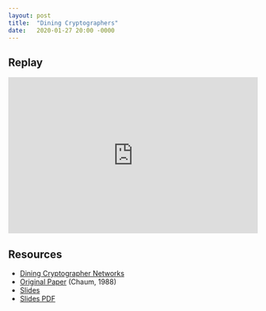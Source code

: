 ```yaml
---
layout: post
title:  "Dining Cryptographers"
date:   2020-01-27 20:00 -0000
---
```


## Replay

<iframe width="100%" height="315" src="https://www.youtube.com/embed/CfXJLQ8UkFA"
frameborder="0" allow="accelerometer; autoplay; encrypted-media; gyroscope;
picture-in-picture" allowfullscreen></iframe>

## Resources

+ [Dining Cryptographer Networks](http://homepages.herts.ac.uk/~comqjs1/Dining.pdf)
+ [Original Paper](http://www.cs.cornell.edu/people/egs/herbivore/dcnets.html) (Chaum, 1988)
+ [Slides](https://wasabiresearch.org/assets/dining_cryptographers_networks.pptx)
+ [Slides PDF](https://wasabiresearch.org/assets/dining_cryptographer_networks_ppt.pdf)
